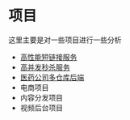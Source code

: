 # 项目

这里主要是对一些项目进行一些分析

- [高性能短链接服务](./高性能短链接服务.md)
- [高并发秒杀服务](./高并发秒杀服务.md)
- [医药公司多仓库后端](./医药公司多仓库后端.md)
- 电商项目
- 内容分发项目
- 视频后台项目
